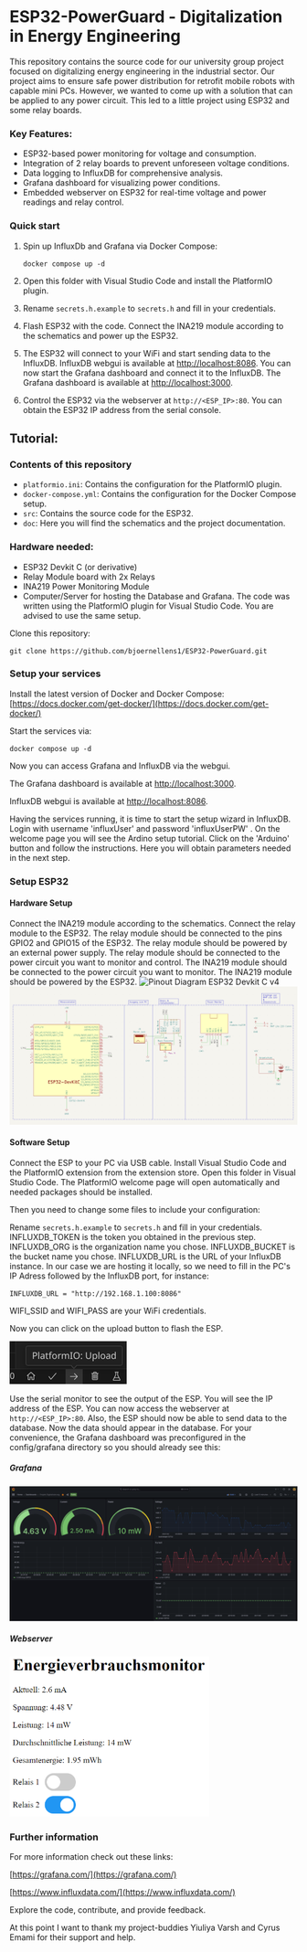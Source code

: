 # ESP32-PowerGuard - Digitalization in Energy Engineering

This repository contains the source code for our university group project focused on digitalizing energy engineering in the industrial sector. Our project aims to ensure safe power distribution for retrofit mobile robots with capable mini PCs. However, we wanted to come up with a solution that can be applied to any power circuit. This led to a little project using ESP32 and some relay boards.

### Key Features:

- ESP32-based power monitoring for voltage and consumption.
- Integration of 2 relay boards to prevent unforeseen voltage conditions.
- Data logging to InfluxDB for comprehensive analysis.
- Grafana dashboard for visualizing power conditions.
- Embedded webserver on ESP32 for real-time voltage and power readings and relay control.

### Quick start
1. Spin up InfluxDb and Grafana via Docker Compose:

    ```shell
    docker compose up -d
    ```

2. Open this folder with Visual Studio Code and install the PlatformIO plugin.
3. Rename `secrets.h.example` to `secrets.h` and fill in your credentials.
4. Flash ESP32 with the code. Connect the INA219 module according to the schematics and power up the ESP32.
5. The ESP32 will connect to your WiFi and start sending data to the InfluxDB. InfluxDB webgui is available at [http://localhost:8086](http://localhost:8086). You can now start the Grafana dashboard and connect it to the InfluxDB. The Grafana dashboard is available at [http://localhost:3000](http://localhost:3000).
6. Control the ESP32 via the webserver at `http://<ESP_IP>:80`.
   You can obtain the ESP32 IP address from the serial console.

## Tutorial:
### Contents of this repository
- `platformio.ini`: Contains the configuration for the PlatformIO plugin.
- `docker-compose.yml`: Contains the configuration for the Docker Compose setup.
- `src`: Contains the source code for the ESP32.
- `doc`: Here you will find the schematics and the project documentation.

### Hardware needed:
- ESP32 Devkit C (or derivative)
- Relay Module board with 2x Relays
- INA219 Power Monitoring Module
- Computer/Server for hosting the Database and Grafana.
The code was written using the PlatformIO plugin for Visual Studio Code. You are advised to use the same setup.

Clone this repository:
```shell
git clone https://github.com/bjoernellens1/ESP32-PowerGuard.git
```

### Setup your services
Install the latest version of Docker and Docker Compose:
    [https://docs.docker.com/get-docker/](https://docs.docker.com/get-docker/)

Start the services via:
```shell
docker compose up -d
```

Now you can access Grafana and InfluxDB via the webgui.

The Grafana dashboard is available at [http://localhost:3000](http://localhost:3000).

InfluxDB webgui is available at [http://localhost:8086](http://localhost:8086).

Having the services running, it is time to start the setup wizard in InfluxDB. Login with username 'influxUser' and password 'influxUserPW' .
On the welcome page you will see the Ardino setup tutorial. Click on the 'Arduino' button and follow the instructions. Here you will obtain parameters needed in the next step.

### Setup ESP32
#### Hardware Setup
Connect the INA219 module according to the schematics. 
Connect the relay module to the ESP32. The relay module should be connected to the pins GPIO2 and GPIO15 of the ESP32. The relay module should be powered by an external power supply. The relay module should be connected to the power circuit you want to monitor and control. The INA219 module should be connected to the power circuit you want to monitor. The INA219 module should be powered by the ESP32.
![Pinout Diagram ESP32 Devkit C v4](https://docs.espressif.com/projects/esp-idf/en/latest/esp32/_images/esp32-devkitC-v4-pinout.png)
![Schematics - Wiring](resources/wiring.png)


#### Software Setup
Connect the ESP to your PC via USB cable. Install Visual Studio Code and the PlatformIO extension from the extension store.
Open this folder in Visual Studio Code. The PlatformIO welcome page will open automatically and needed packages should be installed.

Then you need to change some files to include your configuration:

Rename `secrets.h.example` to `secrets.h` and fill in your credentials. INFLUXDB_TOKEN is the token you obtained in the previous step. INFLUXDB_ORG is the organization name you chose. INFLUXDB_BUCKET is the bucket name you chose. INFLUXDB_URL is the URL of your InfluxDB instance. In our case we are hosting it locally, so we need to fill in the PC's IP Adress followed by the InfluxDB port, for instance:

```
INFLUXDB_URL = "http://192.168.1.100:8086"
```

 WIFI_SSID and WIFI_PASS are your WiFi credentials.
 

Now you can click on the upload button to flash the ESP.

![Upload Button](resources/upload.png)

Use the serial monitor to see the output of the ESP. You will see the IP address of the ESP. You can now access the webserver at `http://<ESP_IP>:80`.
Also, the ESP should now be able to send data to the database. Now the data should appear in the database. For your convenience, the Grafana dashboard was preconfigured in the config/grafana directory so you should already see this:

##### Grafana
![Grafana Dashboard](resources/dashboard.png)

##### Webserver
<img src="resources/webserver.png" alt="ESP32 Webserver" title="ESP32 Webserver" width="350" />

### Further information
For more information check out these links:

[https://grafana.com/](https://grafana.com/)

[https://www.influxdata.com/](https://www.influxdata.com/)


Explore the code, contribute, and provide feedback.

At this point I want to thank my project-buddies Yiuliya Varsh and Cyrus Emami for their support and help.